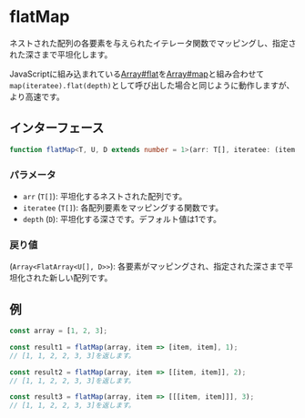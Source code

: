 # flatMap

ネストされた配列の各要素を与えられたイテレータ関数でマッピングし、指定された深さまで平坦化します。

JavaScriptに組み込まれている[Array#flat](https://developer.mozilla.org/en-US/docs/Web/JavaScript/Reference/Global_Objects/Array/flat)を[Array#map](https://developer.mozilla.org/ja/docs/Web/JavaScript/Reference/Global_Objects/Array/map)と組み合わせて`map(iteratee).flat(depth)`として呼び出した場合と同じように動作しますが、より高速です。

## インターフェース

```typescript
function flatMap<T, U, D extends number = 1>(arr: T[], iteratee: (item: T) => U, depth?: D): Array<FlatArray<U[], D>>;
```

### パラメータ

- `arr` (`T[]`): 平坦化するネストされた配列です。
- `iteratee` (`T[]`): 各配列要素をマッピングする関数です。
- `depth` (`D`): 平坦化する深さです。デフォルト値は1です。

### 戻り値

(`Array<FlatArray<U[], D>>`): 各要素がマッピングされ、指定された深さまで平坦化された新しい配列です。

## 例

```typescript
const array = [1, 2, 3];

const result1 = flatMap(array, item => [item, item], 1);
// [1, 1, 2, 2, 3, 3]を返します。

const result2 = flatMap(array, item => [[item, item]], 2);
// [1, 1, 2, 2, 3, 3]を返します。

const result3 = flatMap(array, item => [[[item, item]]], 3);
// [1, 1, 2, 2, 3, 3]を返します。
```
